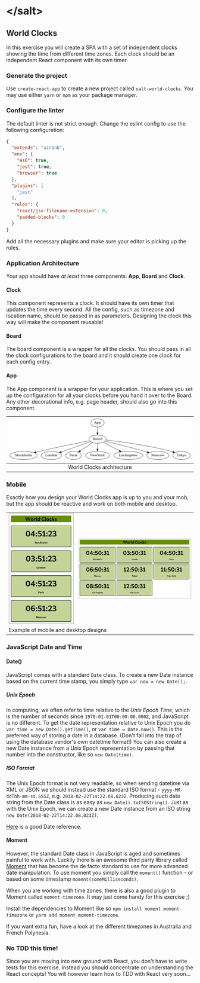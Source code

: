 # &lt;/salt&gt;

## World Clocks 

In this exercise you will create a SPA with a set of independent clocks showing the time from different time zones.
Each clock should be an independent React component with its own timer.

### Generate the project
Use `create-react-app` to create a new project called `salt-world-clocks`.
You may use either `yarn` or `npm` as your package manager.

### Configure the linter
The default linter is not strict enough. Change the eslint config to use the following configuration: 
```json
{
  "extends": "airbnb",
  "env": {
    "es6": true,
    "jest": true,
    "browser": true
  },
  "plugins": [
    "jest"
  ],
  "rules": {
    "react/jsx-filename-extension": 0,
    "padded-blocks": 0
  }
}
```
Add all the necessary plugins and make sure your editor is picking up the rules.

### Application Architecture
Your app should have _at least_ three components: __App__, __Board__ and __Clock__.

#### Clock
This component represents a clock. 
It should have its own timer that updates the time every second.
All the config, such as timezone and location name, should be passed in as parameters.
Designing the clock this way will make the component reusable!

#### Board
The board component is a wrapper for all the clocks.
You should pass in all the clock configurations to the board and it should create one clock for each config entry.

#### App
The App component is a wrapper for your application. 
This is where you set up the configuration for all your clocks before you hand it over to the Board.
Any other decorational info, e.g. page header, should also go into this component.

| ![World Clocks](worldclocks.png) |
|:---:|
| World Clocks architecture |

### Mobile
Exactly how you design your World Clocks app is up to you and your mob, but the app should be reactive and work on both mobile and desktop.

<table>
  <tr>
    <td><img src="worldclocks-mobile.png"></td>
    <td><img src="worldclocks-desktop.png"></td>
  </tr>
  <tr>
    <td colspan="2">Example of mobile and desktop designs</td>
  </tr>
</table>

### JavaScript Date and Time

#### Date()
JavaScript comes with a standard `Date` class. 
To create a new Date instance based on the current time stamp, you simply type `var now = new Date();`.

##### Unix Epoch
In computing, we often refer to time relative to the _Unix Epoch Time_, which is the number of seconds since `1970-01-01T00:00:00.000Z`, and JavaScript is no different.
To get the date representation relative to Unix Epoch you do `var time = new Date().getTime()`, or `var time = Date.now()`.
This is the preferred way of storing a date in a database. (Don't fall into the trap of using the database vendor's own datetime format!)
You can also create a new Date instance from a Unix Epoch representation by passing that number into the constructor, like so `new Date(time)`.

##### ISO Format
The Unix Epoch format is not very readable, so when sending datetime via XML or JSON we should instead use the standard ISO format - `yyyy-MM-ddThh-mm-ss.SSSZ`, e.g. `2018-02-22T14:22.08.023Z`.
Producing such date string from the Date class is as easy as `new Date().toISOString()`.
Just as with the Unix Epoch, we can create a new Date instance from an ISO string `new Date(2018-02-22T14:22.08.023Z)`.

[Here](https://www.w3schools.com/jsref/jsref_obj_date.asp) is a good Date reference.

#### Moment
However, the standard Date class in JavaScript is aged and sometimes painful to work with.
Luckily there is an awesome third party library called [Moment](https://momentjs.com/) that has become the de facto standard to use for more advanced date manipulation.
To use moment you simply call the `moment()` function - or based on some timestamp `moment(someMilliseconds)`.

When you are working with time zones, there is also a good plugin to Moment called `moment-timezone`. It may just come handy for this exercise ;)

Install the dependencies to Moment like so `npm install moment moment-timezone` or `yarn add moment moment-timezone`.

If you want extra fun, have a look at the different timezones in Australia and French Polynesia.

### No TDD this time!
Since you are moving into new ground with React, you don't have to write tests for this exercise. Instead you should concentrate on understanding the React concepts! You will however learn how to TDD with React very soon...

